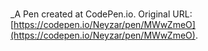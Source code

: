 # 
 _A Pen created at CodePen.io. Original URL: [https://codepen.io/Neyzar/pen/MWwZmeO](https://codepen.io/Neyzar/pen/MWwZmeO).

 